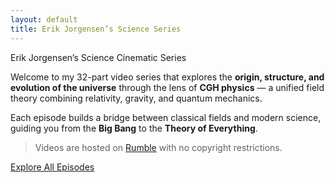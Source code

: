 ```yaml
---
layout: default
title: Erik Jorgensen’s Science Series
---
```


Erik Jorgensen’s Science Cinematic Series

Welcome to my 32-part video series that explores the **origin, structure, and evolution of the universe** through the lens of **CGH physics** — a unified field theory combining relativity, gravity, and quantum mechanics.

Each episode builds a bridge between classical fields and modern science, guiding you from the **Big Bang** to the **Theory of Everything**.

> Videos are hosted on [Rumble](https://rumble.com/user/BlackHoleNerd) with no copyright restrictions.

[ Explore All Episodes](videos.md)
